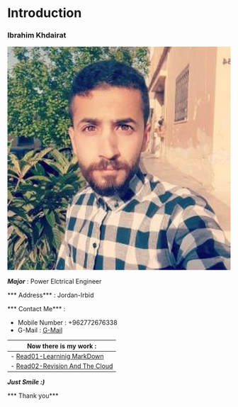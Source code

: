 # Introduction
### Ibrahim Khdairat 
![Image](ibrahim.jpg)

***Major*** : Power Elctrical Engineer

*** Address*** : Jordan-Irbid

*** Contact Me*** :

- Mobile Number : +962772676338
- G-Mail : [G-Mail](ibrahimkuderat@gmail.com)

|  Now there is my work :|
|--------------------------|
| - [Read01-Learninig MarkDown](https://ibrahim-khdairat.github.io/reading-notes/Read01LearningMarkdown)|
|- [Read02-Revision And The Cloud](Read02RevisionAndTheCloud)|

***Just Smile :)***

*** Thank you***



